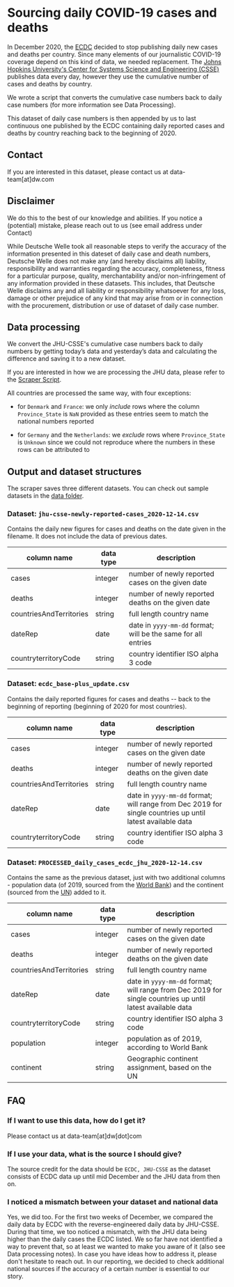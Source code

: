 # Sourcing daily COVID-19 cases and deaths

In December 2020, the [ECDC](https://www.ecdc.europa.eu/en/publications-data/download-todays-data-geographic-distribution-covid-19-cases-worldwide) decided to stop publishing daily new cases and deaths per country. Since many elements of our journalistic COVID-19 coverage depend on this kind of data, we needed replacement. The [Johns Hopkins University's Center for Systems Science and Engineering (CSSE)](https://github.com/CSSEGISandData/COVID-19) publishes data every day, however they use the cumulative number of cases and deaths by country.

We wrote a script that converts the cumulative case numbers back to daily case numbers (for more information see Data Processing). 

This dataset of daily case numbers is then appended by us to last continuous one published by the ECDC containing daily reported cases and deaths by country reaching back to the beginning of 2020.

## Contact

If you are interested in this dataset, please contact us at data-team[at]dw.com


## Disclaimer

We do this to the best of our knowledge and abilities. If you notice a (potential) mistake, please reach out to us (see email address under Contact)

While Deutsche Welle took all reasonable steps to verify the accuracy of the information presented in this dateset of daily case and death numbers, Deutsche Welle does not make any (and hereby disclaims all) liability, responsibility and warranties regarding the accuracy, completeness, fitness for a particular purpose, quality, merchantability and/or non-infringement of any information provided in these datasets. This includes, that Deutsche Welle disclaims any and all liability or responsibility whatsoever for any loss, damage or other prejudice of any kind that may arise from or in connection with the procurement, distribution or use of dataset of daily case number. 


## Data processing

We convert the JHU-CSSE's cumulative case numbers back to daily numbers by getting today’s data and yesterday’s data and calculating the difference and saving it to a new dataset.

If you are interested in how we are processing the JHU data, please refer to the [Scraper Script](Scraper_JHU_CSSE.py).

All countries are processed the same way, with four exceptions:

* for `Denmark` and `France`: we only *include* rows where the column `Province_State` is `NaN` provided as these entries seem to match the national numbers reported

* for `Germany` and the `Netherlands`: we *exclude* rows where `Province_State` is `Unknown` since we could not reproduce where the numbers in these rows can be attributed to


## Output and dataset structures

The scraper saves three different datasets. You can check out sample datasets in the [data folder](/data).

### Dataset: `jhu-csse-newly-reported-cases_2020-12-14.csv`

Contains the daily new figures for cases and deaths on the date given in the filename. It does not include the data of previous dates.


|  column name |  data type |  description |
|--------------|-----------------|--------------------------------|
| cases |  integer | number of newly reported cases on the given date |
| deaths |  integer | number of newly reported deaths on the given date |
| countriesAndTerritories | string | full length country name |
| dateRep| date | date in `yyyy-mm-dd` format; will be the same for all entries |
| countryterritoryCode | string | country identifier ISO alpha 3 code |



### Dataset: `ecdc_base-plus_update.csv`

Contains the daily reported figures for cases and deaths -- back to the beginning of reporting (beginning of 2020 for most countries).

|  column name |  data type |  description |
|--------------|-----------------|--------------------------------|
| cases |  integer | number of newly reported cases on the given date |
| deaths |  integer | number of newly reported deaths on the given date |
| countriesAndTerritories | string | full length country name |
| dateRep| date | date in `yyyy-mm-dd` format; will range from Dec 2019 for single countries up until latest available data|
| countryterritoryCode | string | country identifier ISO alpha 3 code |


### Dataset: `PROCESSED_daily_cases_ecdc_jhu_2020-12-14.csv`

Contains the same as the previous dataset, just with two additional columns - population data (of 2019, sourced from the [World Bank](https://data.worldbank.org/indicator/SP.POP.TOTL)) and the continent (sourced from the [UN](https://unstats.un.org/unsd/methodology/m49/)) added to it.

|  column name |  data type |  description |
|--------------|-----------------|--------------------------------|
| cases |  integer | number of newly reported cases on the given date |
| deaths |  integer | number of newly reported deaths on the given date |
| countriesAndTerritories | string | full length country name |
| dateRep| date | date in `yyyy-mm-dd` format; will range from Dec 2019 for single countries up until latest available data|
| countryterritoryCode | string | country identifier ISO alpha 3 code |
| population | integer | population as of 2019, according to World Bank |
| continent | string | Geographic continent assignment, based on the UN |



## FAQ

### If I want to use this data, how do I get it?

Please contact us at data-team[at]dw[dot]com

### If I use your data, what is the source I should give?

The source credit for the data should be `ECDC, JHU-CSSE` as the dataset consists of ECDC data up until mid December and the JHU data from then on.

### I noticed a mismatch between your dataset and national data

Yes, we did too. For the first two weeks of December, we compared the daily data by ECDC with the reverse-engineered daily data by JHU-CSSE. During that time, we too noticed a mismatch, with the JHU data being higher than the daily cases the ECDC listed. We so far have not identified a way to prevent that, so at least we wanted to make you aware of it (also see Data processing notes). In case you have ideas how to address it, please don't hesitate to reach out.
In our reporting, we decided to check additional national sources if the accuracy of a certain number is essential to our story.
 


